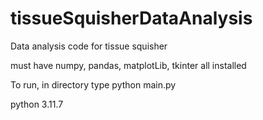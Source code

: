 # tissueSquisherDataAnalysis
Data analysis code for tissue squisher

must have numpy, pandas, matplotLib, tkinter all installed

To run, in directory type python main.py

python 3.11.7
